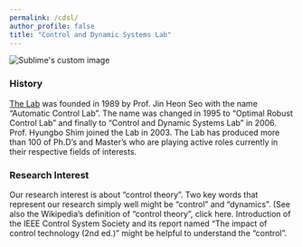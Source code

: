 ```yaml
---
permalink: /cdsl/
author_profile: false
title: "Control and Dynamic Systems Lab"
---
```

<img src="https://i0.wp.com/post.cdsl.kr/wp-content/uploads/2018/02/CDSL_s2-300x137.png" alt="Sublime's custom image"/>

### History

[The Lab](https://post.cdsl.kr/) was founded in 1989 by Prof. Jin Heon Seo with the name “Automatic Control Lab”. The name was changed in 1995 to “Optimal Robust Control Lab” and finally to “Control and Dynamic Systems Lab” in 2006. Prof. Hyungbo Shim joined the Lab in 2003. The Lab has produced more than 100 of Ph.D’s and Master’s who are playing active roles currently in their respective fields of interests.

### Research Interest

Our research interest is about “control theory”. Two key words that represent our research simply well might be “control” and “dynamics”. (See also the Wikipedia’s definition of “control theory”, click here. Introduction of the IEEE Control System Society and its report named “The impact of control technology (2nd ed.)” might be helpful to understand the “control”.

